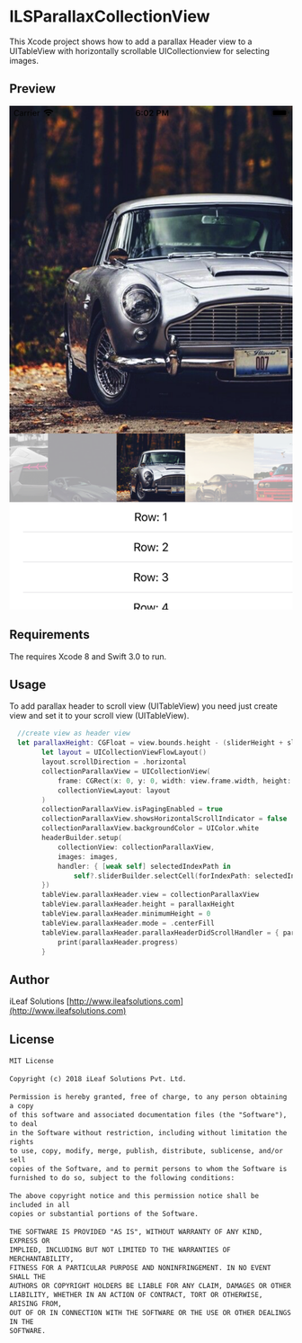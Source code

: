 

# ILSParallaxCollectionView

This Xcode project shows how to add a parallax Header view to a UITableView with horizontally scrollable UICollectionview for selecting images.


## Preview
<img src="./Asset/Screenshot.png?raw=false">


## Requirements
The requires Xcode 8 and Swift 3.0 to run.


## Usage
To add parallax header to scroll view (UITableView) you need just create view and set it to your scroll view (UITableView).

```swift
  //create view as header view    
  let parallaxHeight: CGFloat = view.bounds.height - (sliderHeight + sliderPadding)
        let layout = UICollectionViewFlowLayout()
        layout.scrollDirection = .horizontal
        collectionParallaxView = UICollectionView(
            frame: CGRect(x: 0, y: 0, width: view.frame.width, height: parallaxHeight),
            collectionViewLayout: layout
        )
        collectionParallaxView.isPagingEnabled = true
        collectionParallaxView.showsHorizontalScrollIndicator = false
        collectionParallaxView.backgroundColor = UIColor.white
        headerBuilder.setup(
            collectionView: collectionParallaxView,
            images: images,
            handler: { [weak self] selectedIndexPath in
                self?.sliderBuilder.selectCell(forIndexPath: selectedIndexPath)
        })
        tableView.parallaxHeader.view = collectionParallaxView
        tableView.parallaxHeader.height = parallaxHeight
        tableView.parallaxHeader.minimumHeight = 0
        tableView.parallaxHeader.mode = .centerFill
        tableView.parallaxHeader.parallaxHeaderDidScrollHandler = { parallaxHeader in
            print(parallaxHeader.progress)
        }
```


## Author
iLeaf Solutions
 [http://www.ileafsolutions.com](http://www.ileafsolutions.com)


## License

    MIT License

	Copyright (c) 2018 iLeaf Solutions Pvt. Ltd.

	Permission is hereby granted, free of charge, to any person obtaining a copy
	of this software and associated documentation files (the "Software"), to deal
	in the Software without restriction, including without limitation the rights
	to use, copy, modify, merge, publish, distribute, sublicense, and/or sell
	copies of the Software, and to permit persons to whom the Software is
	furnished to do so, subject to the following conditions:

	The above copyright notice and this permission notice shall be included in all
	copies or substantial portions of the Software.

	THE SOFTWARE IS PROVIDED "AS IS", WITHOUT WARRANTY OF ANY KIND, EXPRESS OR
	IMPLIED, INCLUDING BUT NOT LIMITED TO THE WARRANTIES OF MERCHANTABILITY,
	FITNESS FOR A PARTICULAR PURPOSE AND NONINFRINGEMENT. IN NO EVENT SHALL THE
	AUTHORS OR COPYRIGHT HOLDERS BE LIABLE FOR ANY CLAIM, DAMAGES OR OTHER
	LIABILITY, WHETHER IN AN ACTION OF CONTRACT, TORT OR OTHERWISE, ARISING FROM,
	OUT OF OR IN CONNECTION WITH THE SOFTWARE OR THE USE OR OTHER DEALINGS IN THE
	SOFTWARE.

    


